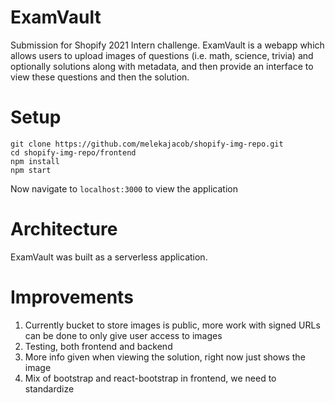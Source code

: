 # ExamVault

Submission for Shopify 2021 Intern challenge. ExamVault is a webapp which allows users to upload images of questions (i.e. math, science, trivia) and optionally solutions along with metadata, and then provide an interface to view these questions and then the solution.

# Setup

```
git clone https://github.com/melekajacob/shopify-img-repo.git
cd shopify-img-repo/frontend
npm install
npm start
```

Now navigate to `localhost:3000` to view the application

# Architecture

ExamVault was built as a serverless application.

# Improvements

1. Currently bucket to store images is public, more work with signed URLs can be done to only give user access to images
2. Testing, both frontend and backend
3. More info given when viewing the solution, right now just shows the image
4. Mix of bootstrap and react-bootstrap in frontend, we need to standardize
